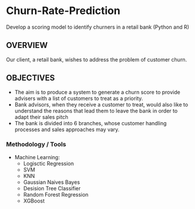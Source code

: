 # Churn-Rate-Prediction
Develop a scoring model to identify churners in a retail bank (Python and R)

## **OVERVIEW**
Our client, a retail bank, wishes to address the problem of customer churn.

## **OBJECTIVES**
- The aim is to produce a system to generate a churn score to provide advisers with a list of customers to treat as a priority. 
- Bank advisors, when they receive a customer to treat, would also like to understand the reasons that lead them to leave the bank in order to adapt their sales pitch
- The bank is divided into 6 branches, whose customer handling processes and sales approaches may vary.

### **Methodology / Tools**
- Machine Learning: 
  - Logisctic Regression
  - SVM
  - KNN
  - Gaussian Naives Bayes
  - Desision Tree Classifier
  - Random Forest Regression
  - XGBoost
